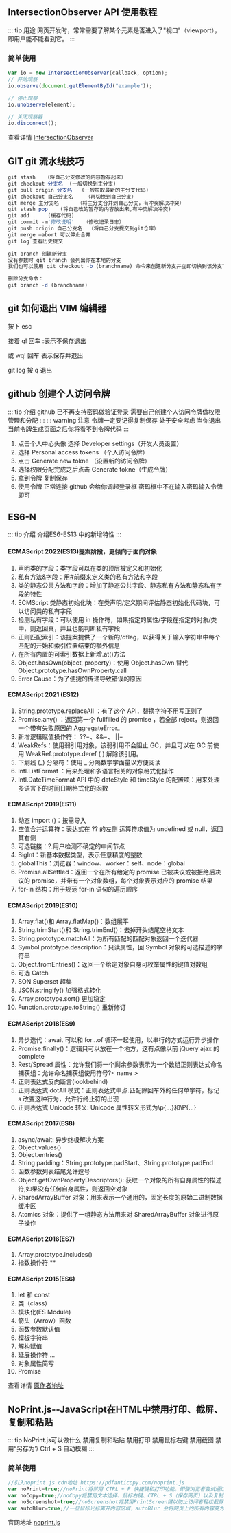 ## IntersectionObserver API 使用教程

::: tip 用途
网页开发时，常常需要了解某个元素是否进入了"视口"（viewport），即用户能不能看到它。
:::

### 简单使用

```js
var io = new IntersectionObserver(callback, option);
// 开始观察
io.observe(document.getElementById("example"));

// 停止观察
io.unobserve(element);

// 关闭观察器
io.disconnect();
```

查看详情 [IntersectionObserver](https://www.ruanyifeng.com/blog/2016/11/intersectionobserver_api.html)

## GIT git 流水线技巧

```ts
git stash   （将自己分支修改的内容暂存起来）
git checkout 分支名  (一般切换到主分支)
git pull origin 分支名   (一般拉取最新的主分支代码)
git checkout 自己分支名    （再切换到自己分支）
git merge 主分支名      （将主分支合并到自己分支，有冲突解决冲突）
git stash pop    (将自己改的暂存的内容放出来,有冲突解决冲突)
git add .    (缓存代码)
git commit -m'修改说明'   （修改记录日志）
git push origin 自己分支名  （将自己分支提交到git仓库）
git merge –abort 可以停止合并
git log 查看历史提交

git branch 创建新分支
没有参数时 git branch 会列出你在本地的分支
我们也可以使用 git checkout -b (branchname) 命令来创建新分支并立即切换到该分支下，从而在该分支中操作。

删除分支命令：
git branch -d (branchname)
```

## git 如何退出 VIM 编辑器

按下 esc

接着 q! 回车 :表示不保存退出

或 wq! 回车 表示保存并退出

git log 按 q 退出

## github 创建个人访问令牌

::: tip 介绍
github 已不再支持密码做验证登录 需要自己创建个人访问令牌做权限管理和分配
:::
::: warning 注意
令牌一定要记得复制保存 处于安全考虑 当你退出当前令牌生成页面之后你将看不到令牌代码
:::

1. 点击个人中心头像 选择 Developer settings（开发人员设置）
2. 选择 Personal access tokens （个人访问令牌）
3. 点击 Generate new tokne （设置新的访问令牌）
4. 选择权限分配完成之后点击 Generate tokne（生成令牌）
5. 拿到令牌 复制保存
6. 使用令牌 正常连接 github 会给你调起登录框 密码框中不在输入密码输入令牌即可

## ES6-N

::: tip 介绍
  介绍ES6-ES13 中的新增特性
:::

#### ECMAScript 2022(ES13)提案阶段，更倾向于面向对象

1. 声明类的字段：类字段可以在类的顶层被定义和初始化
2. 私有方法&字段：用#前缀来定义类的私有方法和字段
3. 类的静态公共方法和字段：增加了静态公共字段、静态私有方法和静态私有字段的特性
4. ECMScript 类静态初始化块：在类声明/定义期间评估静态初始化代码块，可以访问类的私有字段
5. 检测私有字段：可以使用 in 操作符，如果指定的属性/字段在指定的对象/类中，则返回真，并且也能判断私有字段
6. 正则匹配索引：该提案提供了一个新的/dflag，以获得关于输入字符串中每个匹配的开始和索引位置结束的额外信息
7. 在所有内置的可索引数据上新增.at()方法
8. Object.hasOwn(object, property)：使用 Object.hasOwn 替代 Object.prototype.hasOwnProperty.call
9. Error Cause：为了便捷的传递导致错误的原因

#### ECMAScript 2021 (ES12)

1. String.prototype.replaceAll ：有了这个 API，替换字符不用写正则了
2. Promise.any() ：返回第一个 fullfilled 的 promise ，若全部 reject，则返回一个带有失败原因的 AggregateError。
3. 新增逻辑赋值操作符： ??=、&&=、 ||=
4. WeakRefs：使用弱引用对象，该弱引用不会阻止 GC，并且可以在 GC 前使用 WeakRef.prototype.deref ( ) 解除该引用。
5. 下划线 (_) 分隔符：使用 _ 分隔数字字面量以方便阅读
6. Intl.ListFormat ：用来处理和多语言相关的对象格式化操作
7. Intl.DateTimeFormat API 中的 dateStyle 和 timeStyle 的配置项：用来处理多语言下的时间日期格式化的函数

#### ECMAScript 2019(ES11)

1. 动态 import ()：按需导入
2. 空值合并运算符：表达式在 ?? 的左侧 运算符求值为 undefined 或 null，返回其右侧
3. 可选链接：?.用户检测不确定的中间节点
4. BigInt：新基本数据类型，表示任意精度的整数
5. globalThis：浏览器：window、worker：self、node：global
6. Promise.allSettled：返回一个在所有给定的 promise 已被决议或被拒绝后决议的 promise，并带有一个对象数组，每个对象表示对应的 promise 结果
7. for-in 结构：用于规范 for-in 语句的遍历顺序

#### ECMAScript 2019(ES10)

1. Array.flat()和 Array.flatMap()：数组展平
2. String.trimStart()和 String.trimEnd()：去掉开头结尾空格文本
3. String.prototype.matchAll：为所有匹配的匹配对象返回一个迭代器
4. Symbol.prototype.description：只读属性，回 Symbol 对象的可选描述的字符串
5. Object.fromEntries()：返回一个给定对象自身可枚举属性的键值对数组
6. 可选 Catch
7. SON Superset 超集
8. JSON.stringify() 加强格式转化
9. Array.prototype.sort() 更加稳定
10. Function.prototype.toString() 重新修订

#### ECMAScript 2018(ES9)

1. 异步迭代：await 可以和 for...of 循环一起使用，以串行的方式运行异步操作
2. Promise.finally()：逻辑只可以放在一个地方，这有点像以前 jQuery ajax 的 complete
3. Rest/Spread 属性：允许我们将一个剩余参数表示为一个数组正则表达式命名捕获组：允许命名捕获组使用符号?< name  >
4. 正则表达式反向断言(lookbehind)
5. 正则表达式 dotAll 模式：正则表达式中点.匹配除回车外的任何单字符，标记 s 改变这种行为，允许行终止符的出现
6. 正则表达式 Unicode 转义: Unicode 属性转义形式为\p{...}和\P{...}

#### ECMAScript 2017(ES8)

1. async/await: 异步终极解决方案
2. Object.values()
3. Object.entries()
4. String padding：String.prototype.padStart、String.prototype.padEnd
5. 函数参数列表结尾允许逗号
6. Object.getOwnPropertyDescriptors(): 获取一个对象的所有自身属性的描述符,如果没有任何自身属性，则返回空对象
7. SharedArrayBuffer 对象：用来表示一个通用的，固定长度的原始二进制数据缓冲区
8. Atomics 对象：提供了一组静态方法用来对 SharedArrayBuffer 对象进行原子操作

#### ECMAScript 2016(ES7)

1. Array.prototype.includes()
2. 指数操作符 \*\*

#### ECMAScript 2015(ES6)

1. let 和 const
2. 类（class）
3. 模块化(ES Module)
4. 箭头（Arrow）函数
5. 函数参数默认值
6. 模板字符串
7. 解构赋值
8. 延展操作符 ...
9. 对象属性简写
10. Promise

查看详情 [原作者地址](https://zhuanlan.zhihu.com/p/427857918)


## NoPrint.js--JavaScript在HTML中禁用打印、截屏、复制和粘贴

::: tip NoPrint.js可以做什么
  禁用复制和粘贴
  禁用打印
  禁用鼠标右键
  禁用截图
  禁用“另存为”/ Ctrl + S
  自动模糊
:::

### 简单使用

```js
//引入noprint.js cdn地址 https://pdfanticopy.com/noprint.js
var noPrint=true;//noPrint将禁用 CTRL + P 快捷键和打印功能。即使浏览者尝试通过浏览器菜单或按钮打印网页，打印时内容也会变成空白页面。可以将noPrint设置为false以关闭打印保护。
var noCopy=true;//noCopy将禁用文本选择、鼠标右键、CTRL + S（保存网页）以及复制和粘贴功能。可以将noCopy设置为false以关闭此保护。
var noScreenshot=true;//noScreenshot将禁用PrintScreen键以防止访问者轻松截屏和获取网页快照。可以将 noScreenshot设置为false以关闭此功能。
var autoBlur=true;//一旦鼠标光标离开内容区域，autoBlur 会将网页上的所有内容变为模糊。浏览者可以通过单击网页来让内容变回清晰的样子。这可以防止人们通过第三方应用程序或 Opera工具栏上的快照功能截取屏幕截图。可以将autoBlur设置为false以禁用自动模糊

```

官网地址 [noprint.js](https://pdfanticopy.com/index.html)